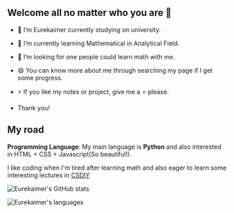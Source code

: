 ## Welcome all no matter who you are 👋




- 🔭 I’m Eurekaimer currently studying on university. 
- 🌱 I’m currently learning Mathematical in Analytical Field.
- 🤔 I’m looking for one people could learn math with me.
- 😄 You can know more about me through searching my page if I get some progress.
- ⚡ If you like my notes or project, give me a ⭐ please.

- Thank you!

## My road

**Programming Language**:  My main language is **Python** and also interested in HTML + CSS + Javascript(So beautiful!). 

I like coding when I'm tired after learning math and also eager to learn some interesting lectures in [CSDIY](https://csdiy.wiki/)

![Eurekaimer's GitHub stats](https://github-readme-stats.vercel.app/api?username=Eurekaimer&theme=blue)

![Eurekaimer's languages](https://github-readme-stats.vercel.app/api/top-langs/?username=Eurekaimer&theme=blue)
